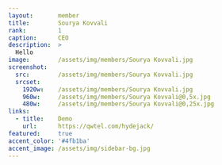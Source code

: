 ```yaml
---
layout:       member
title:        Sourya Kovvali
rank:         1
caption:      CEO
description:  >
  Hello
image:        /assets/img/members/Sourya Kovvali.jpg
screenshot:
  src:        /assets/img/members/Sourya Kovvali.jpg
  srcset:
    1920w:    /assets/img/members/Sourya Kovvali.jpg
    960w:     /assets/img/members/Sourya Kovvali@0,5x.jpg
    480w:     /assets/img/members/Sourya Kovvali@0,25x.jpg
links:
  - title:    Demo
    url:      https://qwtel.com/hydejack/
featured:     true
accent_color: '#4fb1ba'
accent_image: /assets/img/sidebar-bg.jpg
---
```

